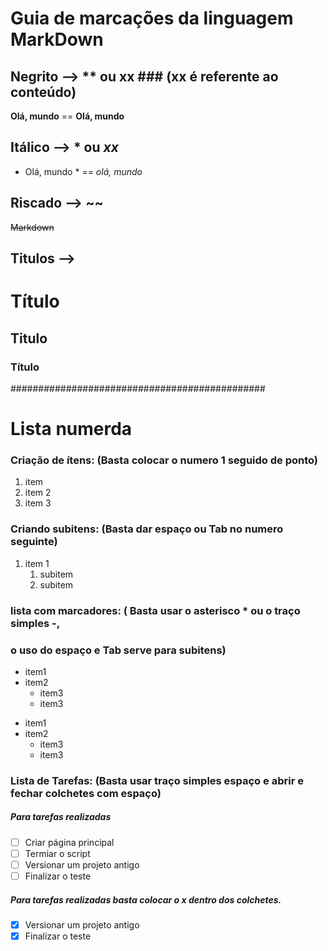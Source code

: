 # **Guia de marcações da linguagem MarkDown**

## Negrito --> ** ou __xx__ ### (xx é referente ao conteúdo)
**Olá, mundo** == __Olá, mundo__

## Itálico --> * ou _xx_
* Olá, mundo * == _olá, mundo_


## Riscado --> ~~
~~Markdown~~
## Titulos --> # 
# Título
## Titulo
### Título



##############################################

# Lista numerda


### Criação de ítens: (Basta colocar o numero 1 seguido de ponto)
1. item
2. item 2
3. item 3

### Criando subitens: (Basta dar espaço ou Tab no numero seguinte)
1. item 1
      1. subitem
      2. subitem



### lista com marcadores: ( Basta usar o asterisco * ou o traço simples -,
###                        o uso do espaço e Tab serve para subitens)

* item1
* item2
    * item3
    *  item3

- item1
- item2
    - item3
    - item3


### Lista de Tarefas: (Basta usar traço simples espaço e abrir e fechar colchetes com espaço)
##### Para tarefas realizadas 
- [ ] Criar página principal 
- [ ] Termiar o script
- [ ] Versionar um projeto antigo
- [ ] Finalizar o teste
##### Para tarefas realizadas basta colocar o x dentro dos colchetes.
- [x] Versionar um projeto antigo
- [x] Finalizar o teste